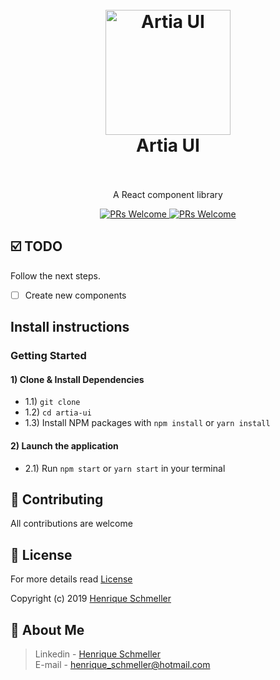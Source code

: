 <h1 align="center">
  <br>
  <img src="https://i.imgur.com/9SakHfE.png" alt="Artia UI" height="200" width="200">
  
  <br>
  Artia UI
  <br><br>
</h1>

<p align="center">A React component library</p>

<p align="center">
  <a href="http://makeapullrequest.com">
    <img src="https://img.shields.io/badge/progress-10%25-brightgreen.svg" alt="PRs Welcome">
  </a>
  <a href="http://makeapullrequest.com">
    <img src="https://img.shields.io/badge/contribuition-welcome-brightgreen.svg" alt="PRs Welcome">
  </a>
</p>

## ☑️ **TODO**

Follow the next steps.

-   [ ] Create new components

## **Install instructions**

### Getting Started

#### 1) Clone & Install Dependencies

- 1.1) `git clone`
- 1.2) `cd artia-ui`
- 1.3) Install NPM packages with `npm install` or `yarn install`
   
#### 2) Launch the application

- 2.1) Run `npm start` or `yarn start` in your terminal


## :handshake: **Contributing**

All contributions are welcome


## :tophat: **License**

For more details read [License](/LICENSE.md)

Copyright (c) 2019 [Henrique Schmeller](https://www.linkedin.com/in/henriqueschmeller)

## :art: **About Me**

> Linkedin - [Henrique Schmeller](https://www.linkedin.com/in/henriqueschmeller) <br>
> E-mail - [henrique_schmeller@hotmail.com](henrique_schmeller@hotmail.com) <br>
